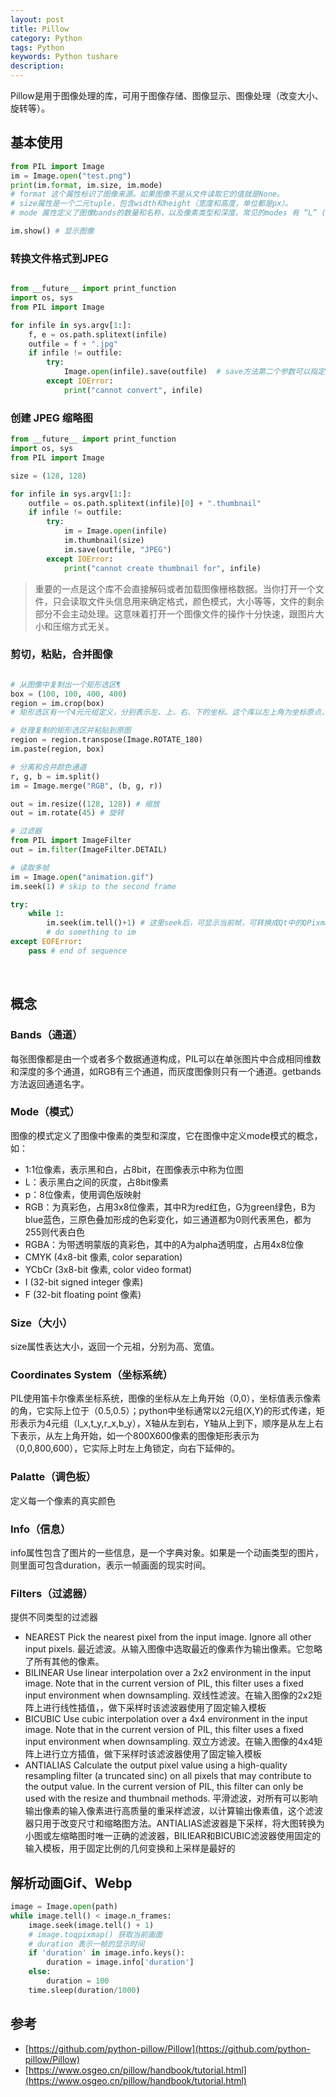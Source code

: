 ```yaml
---
layout: post
title: Pillow
category: Python
tags: Python 
keywords: Python tushare
description: 
---
```


Pillow是用于图像处理的库，可用于图像存储、图像显示、图像处理（改变大小、旋转等）。

## 基本使用

```Python
from PIL import Image
im = Image.open("test.png")
print(im.format, im.size, im.mode)
# format 这个属性标识了图像来源。如果图像不是从文件读取它的值就是None。
# size属性是一个二元tuple，包含width和height（宽度和高度，单位都是px）。 
# mode 属性定义了图像bands的数量和名称，以及像素类型和深度。常见的modes 有 “L” (luminance) 表示灰度图像, “RGB” 表示真彩色图像, and “CMYK” 表示出版图像。

im.show() # 显示图像

```

### 转换文件格式到JPEG

```Python

from __future__ import print_function
import os, sys
from PIL import Image

for infile in sys.argv[1:]:
    f, e = os.path.splitext(infile)
    outfile = f + ".jpg"
    if infile != outfile:
        try:
            Image.open(infile).save(outfile)  # save方法第二个参数可以指定文件格式
        except IOError:
            print("cannot convert", infile)
```

### 创建 JPEG 缩略图

```Python
from __future__ import print_function
import os, sys
from PIL import Image

size = (128, 128)

for infile in sys.argv[1:]:
    outfile = os.path.splitext(infile)[0] + ".thumbnail"
    if infile != outfile:
        try:
            im = Image.open(infile)
            im.thumbnail(size)
            im.save(outfile, "JPEG")
        except IOError:
            print("cannot create thumbnail for", infile)

```

> 重要的一点是这个库不会直接解码或者加载图像栅格数据。当你打开一个文件，只会读取文件头信息用来确定格式，颜色模式，大小等等，文件的剩余部分不会主动处理。这意味着打开一个图像文件的操作十分快速，跟图片大小和压缩方式无关。

### 剪切，粘贴，合并图像

```Python

# 从图像中复制出一个矩形选区¶
box = (100, 100, 400, 400)
region = im.crop(box)
# 矩形选区有一个4元元组定义，分别表示左、上、右、下的坐标。这个库以左上角为坐标原点，单位是px，所以上诉代码复制了一个 300x300 pixels 的矩形选区。这个选区现在可以被处理并且粘贴到原图。

# 处理复制的矩形选区并粘贴到原图
region = region.transpose(Image.ROTATE_180)
im.paste(region, box)

# 分离和合并颜色通道
r, g, b = im.split()
im = Image.merge("RGB", (b, g, r))

out = im.resize((128, 128)) # 缩放
out = im.rotate(45) # 旋转

# 过滤器
from PIL import ImageFilter
out = im.filter(ImageFilter.DETAIL)

# 读取多帧
im = Image.open("animation.gif")
im.seek(1) # skip to the second frame

try:
    while 1:
        im.seek(im.tell()+1) # 这里seek后，可显示当前帧，可转换成Qt中的QPixmap或者QIamge
        # do something to im
except EOFError:
    pass # end of sequence

```

<br/>

## 概念


### Bands（通道）

每张图像都是由一个或者多个数据通道构成，PIL可以在单张图片中合成相同维数和深度的多个通道，如RGB有三个通道，而灰度图像则只有一个通道。getbands方法返回通道名字。

### Mode（模式）

图像的模式定义了图像中像素的类型和深度，它在图像中定义mode模式的概念，如：

- 1:1位像素，表示黑和白，占8bit，在图像表示中称为位图
- L：表示黑白之间的灰度，占8bit像素
- p：8位像素，使用调色版映射
- RGB：为真彩色，占用3x8位像素，其中R为red红色，G为green绿色，B为blue蓝色，三原色叠加形成的色彩变化，如三通道都为0则代表黑色，都为255则代表白色
- RGBA：为带透明蒙版的真彩色，其中的A为alpha透明度，占用4x8位像
- CMYK (4x8-bit 像素, color separation)
- YCbCr (3x8-bit 像素, color video format)
- I (32-bit signed integer 像素)
- F (32-bit floating point 像素)


### Size（大小）

size属性表达大小，返回一个元祖，分别为高、宽值。

### Coordinates System（坐标系统）

PIL使用笛卡尔像素坐标系统，图像的坐标从左上角开始（0,0），坐标值表示像素的角，它实际上位于（0.5,0.5）；python中坐标通常以2元组(X,Y)的形式传递，矩形表示为4元组（l_x,t_y,r_x,b_y），X轴从左到右，Y轴从上到下，顺序是从左上右下表示，从左上角开始，如一个800X600像素的图像矩形表示为（0,0,800,600），它实际上时左上角锁定，向右下延伸的。

### Palatte（调色板）

定义每一个像素的真实颜色

### Info（信息）

info属性包含了图片的一些信息，是一个字典对象。如果是一个动画类型的图片，则里面可包含duration，表示一帧画面的现实时间。

### Filters（过滤器）

提供不同类型的过滤器

- NEAREST
    Pick the nearest pixel from the input image. Ignore all other input pixels.
    最近滤波。从输入图像中选取最近的像素作为输出像素。它忽略了所有其他的像素。
- BILINEAR
    Use linear interpolation over a 2x2 environment in the input image. Note that in the current version of PIL, this filter uses a fixed input environment when downsampling.
    双线性滤波。在输入图像的2x2矩阵上进行线性插值，，做下采样时该滤波器使用了固定输入模板
- BICUBIC
    Use cubic interpolation over a 4x4 environment in the input image. Note that in the current version of PIL, this filter uses a fixed input environment when downsampling.
    双立方滤波。在输入图像的4x4矩阵上进行立方插值，做下采样时该滤波器使用了固定输入模板
- ANTIALIAS
    Calculate the output pixel value using a high-quality resampling filter (a truncated sinc) on all pixels that may contribute to the output value. In the current version of PIL, this filter can only be used with the resize and thumbnail methods.
    平滑滤波，对所有可以影响输出像素的输入像素进行高质量的重采样滤波，以计算输出像素值，这个滤波器只用于改变尺寸和缩略图方法。ANTIALIAS滤波器是下采样，将大图转换为小图或左缩略图时唯一正确的滤波器，BILIEAR和BICUBIC滤波器使用固定的输入模板，用于固定比例的几何变换和上采样是最好的


## 解析动画Gif、Webp

```Python
image = Image.open(path)
while image.tell() < image.n_frames:
	image.seek(image.tell() + 1)
	# image.toqpixmap() 获取当前画面
	# duration 表示一帧的显示时间
	if 'duration' in image.info.keys():
		duration = image.info['duration']
	else:
		duration = 100
	time.sleep(duration/1000)
```

## 参考

- [https://github.com/python-pillow/Pillow](https://github.com/python-pillow/Pillow)
- [https://www.osgeo.cn/pillow/handbook/tutorial.html](https://www.osgeo.cn/pillow/handbook/tutorial.html)